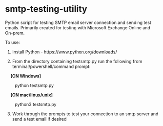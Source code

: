 # smtp-testing-utility

Python script for testing SMTP email server connection and sending test emails. 
Primarily created for testing with Microsoft Exchange Online and On-prem.

To use:

1. Install Python - https://www.python.org/downloads/

2. From the directory containing testsmtp.py run the following from terminal/powershell/command prompt:

  &emsp; <b>[ON Windows]</b>
  
  &emsp;&emsp; python testsmtp.py
  
  &emsp; <b>[ON mac/linux/unix]</b>
  
  &emsp;&emsp; python3 testsmtp.py
  
3. Work through the prompts to test your connection to an smtp server and send a test email if desired
